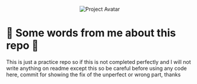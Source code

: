 <p align="center">
  <img src="https://gachax.com/anime/wp-content/uploads/sites/29/2023/06/cute-anime-girl-pfp-profile-pictures-chibi.png" alt="Project Avatar">
</p>

# 🌟 Some words from me about this repo 🌟

This is just a practice repo so if this is not completed perfectly and I will not write anything on readme except this so be careful before using any code here, commit for showing the fix of the unperfect or wrong part, thanks
